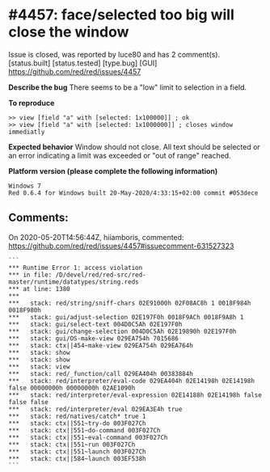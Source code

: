 
#4457: face/selected too big will close the window
================================================================================
Issue is closed, was reported by luce80 and has 2 comment(s).
[status.built] [status.tested] [type.bug] [GUI]
<https://github.com/red/red/issues/4457>

**Describe the bug**
There seems to be a "low" limit to selection in a field.

**To reproduce**
```
>> view [field "a" with [selected: 1x100000]] ; ok
>> view [field "a" with [selected: 1x1000000]] ; closes window immediatly
```

**Expected behavior**
Window should not close. All text should be selected or an error indicating a limit was exceeded or "out of range" reached.

**Platform version (please complete the following information)**
```
Windows 7
Red 0.6.4 for Windows built 20-May-2020/4:33:15+02:00 commit #053dece
```



Comments:
--------------------------------------------------------------------------------

On 2020-05-20T14:56:44Z, hiiamboris, commented:
<https://github.com/red/red/issues/4457#issuecomment-631527323>

    ```
    *** Runtime Error 1: access violation
    *** in file: /D/devel/red/red-src/red-master/runtime/datatypes/string.reds
    *** at line: 1380
    ***
    ***   stack: red/string/sniff-chars 02E91000h 02F08AC8h 1 0018F984h 0018F980h
    ***   stack: gui/adjust-selection 02E197F0h 0018F9ACh 0018F9A8h 1
    ***   stack: gui/select-text 004D0C5Ah 02E197F0h
    ***   stack: gui/change-selection 004D0C5Ah 02E19890h 02E197F0h
    ***   stack: gui/OS-make-view 029EA754h 7015686
    ***   stack: ctx||454~make-view 029EA754h 029EA764h
    ***   stack: show
    ***   stack: show
    ***   stack: view
    ***   stack: red/_function/call 029EA404h 00383884h
    ***   stack: red/interpreter/eval-code 029EA404h 02E14198h 02E14198h false 00000000h 00000000h 02AE1090h
    ***   stack: red/interpreter/eval-expression 02E14188h 02E14198h false false false
    ***   stack: red/interpreter/eval 029EA3E4h true
    ***   stack: red/natives/catch* true 1
    ***   stack: ctx||551~try-do 003F027Ch
    ***   stack: ctx||551~do-command 003F027Ch
    ***   stack: ctx||551~eval-command 003F027Ch
    ***   stack: ctx||551~run 003F027Ch
    ***   stack: ctx||551~launch 003F027Ch
    ***   stack: ctx||584~launch 003EF538h
    ```

